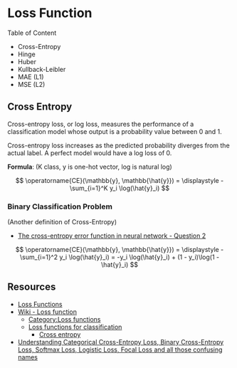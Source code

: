 # Loss Function

Table of Content

* Cross-Entropy
* Hinge
* Huber
* Kullback-Leibler
* MAE (L1)
* MSE (L2)

## Cross Entropy

Cross-entropy loss, or log loss, measures the performance of a classification model whose output is a probability value between 0 and 1.

Cross-entropy loss increases as the predicted probability diverges from the actual label. A perfect model would have a log loss of 0.

**Formula**: (K class, y is one-hot vector, log is natural log)

$$
\operatorname{CE}(\mathbb{y}, \mathbb{\hat{y}}) = \displaystyle -\sum_{i=1}^K y_i \log(\hat{y}_i)
$$

### Binary Classification Problem

(Another definition of Cross-Entropy)

* [The cross-entropy error function in neural network - Question 2](https://datascience.stackexchange.com/questions/9302/the-cross-entropy-error-function-in-neural-networks)

$$
\operatorname{CE}(\mathbb{y}, \mathbb{\hat{y}}) = \displaystyle -\sum_{i=1}^2 y_i \log(\hat{y}_i) = -y_i \log(\hat{y}_i) + (1 - y_i)\log(1 - \hat{y}_i)
$$

## Resources

* [Loss Functions](https://ml-cheatsheet.readthedocs.io/en/latest/loss_functions.html)
* [Wiki - Loss function](https://en.wikipedia.org/wiki/Loss_function)
    * [Category:Loss functions](https://en.wikipedia.org/wiki/Category:Loss_functions)
    * [Loss functions for classification](https://en.wikipedia.org/wiki/Loss_functions_for_classification)
        * [Cross entropy](https://en.wikipedia.org/wiki/Cross_entropy)
* [Understanding Categorical Cross-Entropy Loss, Binary Cross-Entropy Loss, Softmax Loss, Logistic Loss, Focal Loss and all those confusing names](https://gombru.github.io/2018/05/23/cross_entropy_loss/)
